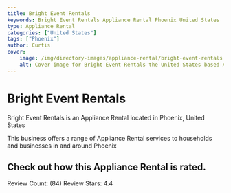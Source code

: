 ```yaml
---
title: Bright Event Rentals
keywords: Bright Event Rentals Appliance Rental Phoenix United States 
type: Appliance Rental 
categories: ["United States"]
tags: ["Phoenix"]
author: Curtis
cover:
    image: /img/directory-images/appliance-rental/bright-event-rentals.webp
    alt: Cover image for Bright Event Rentals the United States based Appliance Rental servicing Phoenix 
---
```


# Bright Event Rentals
Bright Event Rentals is an Appliance Rental located in Phoenix, United States

This business offers a range of Appliance Rental services to households and businesses in and around Phoenix

## Check out how this Appliance Rental is rated.
Review Count: (84)
Review Stars: 4.4
